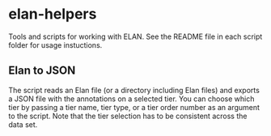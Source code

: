 # elan-helpers
Tools and scripts for working with ELAN. See the README file in each script folder for usage instuctions.

## Elan to JSON
The script reads an Elan file (or a directory including Elan files) and exports a JSON file with the annotations on a selected tier. You can choose which tier by passing a tier name, tier type, or a tier order number as an argument to the script. Note that the tier selection has to be consistent across the data set.

